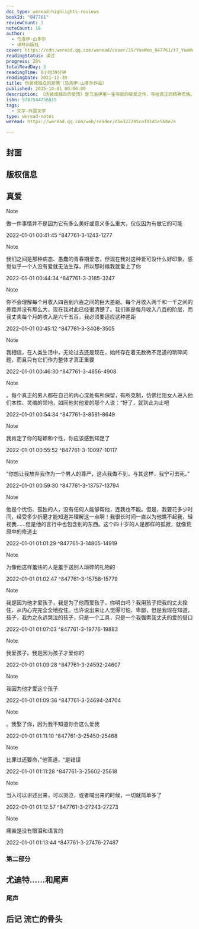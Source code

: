 ```yaml
---
doc_type: weread-highlights-reviews
bookId: "847761"
reviewCount: 1
noteCount: 16
author:
  - 马洛伊·山多尔
  - 译林出版社
cover: https://cdn.weread.qq.com/weread/cover/39/YueWen_847761/t7_YueWen_847761.jpg
readingStatus: 读过
progress: 28%
totalReadDay: 3
readingTime: 0小时39分钟
readingDate: 2021-12-30
title: 伪装成独白的爱情（马洛伊·山多尔作品）
published: 2015-10-01 00:00:00
description: 《伪装成独白的爱情》是马洛伊用一生写就的挚爱之作，写给真正的精神贵族。四段独白，四个当事人述说两段失败的婚姻。前妻坐在街角的甜品店，悄悄看着丈夫为第二任妻子打包橘皮蜜饯。咖啡店里，出身优越的丈夫回忆起第二任妻子在床上偷偷观察自己时那半迎合半嘲讽的眼神。他视她为真爱，可眼神浇灭了一切火焰。曾是夫家女佣的第二任妻子与情人彻夜长谈。丈夫家满橱的袜子、领带和整墙的书曾让她觉得自己的双手格外肮脏，而丈夫身上万年不变的甘草味令她感到恶心。多年后，情人在美国的小酒吧里偶遇逃亡的丈夫，目送他消失在贫民窟。
isbn: 9787544756815
tags:
  - 文学-外国文学
type: weread-notes
weread: https://weread.qq.com/web/reader/d1e322205cef91d1e568e7e

---
```



## 封面

## 版权信息

## 真爱

> [!NOTE] 
> 做一件事情并不是因为它有多么美好或意义多么重大，仅仅因为有做它的可能
> 
> 2022-01-01 00:41:45 ^847761-3-1243-1277

> [!NOTE] 
> 我们之间是那种病态、愚蠢的青春期爱恋，但现在我对这种爱可没什么好印象。感觉似乎一个人没有爱就无法生存，所以那时候我就爱上了你
> 
> 2022-01-01 00:44:34 ^847761-3-3185-3247

> [!NOTE] 
> 你不会理解每个月收入四百到六百之间的巨大差距。每个月收入两千和一千之间的差距并没有那么大，现在我对此已经很清楚了。我们家是每月收入八百的阶层，而我丈夫每个月的收入是六千五百，我必须要适应这种差距
> 
> 2022-01-01 00:45:12 ^847761-3-3408-3505

> [!NOTE] 
> 我相信，在人类生活中，无论过去还是现在，始终存在着无数微不足道的琐碎问题，而且只有它们作为整体才真正重要
> 
> 2022-01-01 00:46:30 ^847761-3-4856-4908

> [!NOTE] 
> 。每个真正的男人都在自己的内心深处有所保留，有所克制，仿佛拦阻女人进入他们本性、灵魂的领地，如同他对他爱的那个人说：“好了，就到此为止吧
> 
> 2022-01-01 00:54:34 ^847761-3-8581-8649

> [!NOTE] 
> 我肯定了你的聪颖和个性，你应该感到知足了
> 
> 2022-01-01 00:55:52 ^847761-3-10097-10117

> [!NOTE] 
> “你想让我放弃我作为一个男人的尊严，这点我做不到，与其这样，我宁可去死。”
> 
> 2022-01-01 00:59:30 ^847761-3-13757-13794

> [!NOTE] 
> 他是个忧伤、孤独的人，没有任何人能够帮他，连我也不能。但是，我要花多少时间，经受多少折磨才能知道并理解这一点啊！我很长时间一直以为他瞧不起我，轻视我……但是他的言行中也包含别的东西。这个四十岁的人是那样的孤寂，就像荒原中的修道士
> 
> 2022-01-01 01:01:29 ^847761-3-14805-14919

> [!NOTE] 
> 为像他这样羞怯的人是羞于送别人琐碎的礼物的
> 
> 2022-01-01 01:02:47 ^847761-3-15758-15779

> [!NOTE] 
> 我是因为他才爱孩子，我是为了他而爱孩子，你明白吗？我用孩子把我的丈夫拴住，从内心完完全全地拴住。也许说出来让人觉得可怕、卑鄙，但是我现在知道，孩子，我为之永远哭泣的孩子，只是一个工具，只是一个我强索我丈夫的爱的借口
> 
> 2022-01-01 01:07:03 ^847761-3-19776-19883

> [!NOTE] 
> 我爱孩子。我是因为孩子才爱你的
> 
> 2022-01-01 01:09:28 ^847761-3-24592-24607

> [!NOTE] 
> 我因为他才爱这个孩子
> 
> 2022-01-01 01:09:36 ^847761-3-24694-24704

> [!NOTE] 
> 。我娶了你，因为我不知道你会这么爱我
> 
> 2022-01-01 01:11:10 ^847761-3-25450-25468

> [!NOTE] 
> 比罪过还要命，”他答道，“是错误
> 
> 2022-01-01 01:11:28 ^847761-3-25602-25618

> [!NOTE] 
> 当人可以讲述出来，可以哭泣，或者喊出来的时候，一切就简单多了
> 
> 2022-01-01 01:12:57 ^847761-3-27243-27273

> [!NOTE] 
> 痛苦是没有眼泪和语言的
> 
> 2022-01-01 01:13:44 ^847761-3-27476-27487

### 第二部分

## 尤迪特……和尾声

### 尾声

## 后记 流亡的骨头

